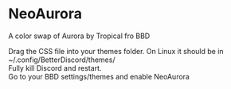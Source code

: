 # NeoAurora
A color swap of Aurora by Tropical fro BBD

Drag the CSS file into your themes folder. On Linux it should be in ~/.config/BetterDiscord/themes/  
Fully kill Discord and restart.  
Go to your BBD settings/themes and enable NeoAurora
